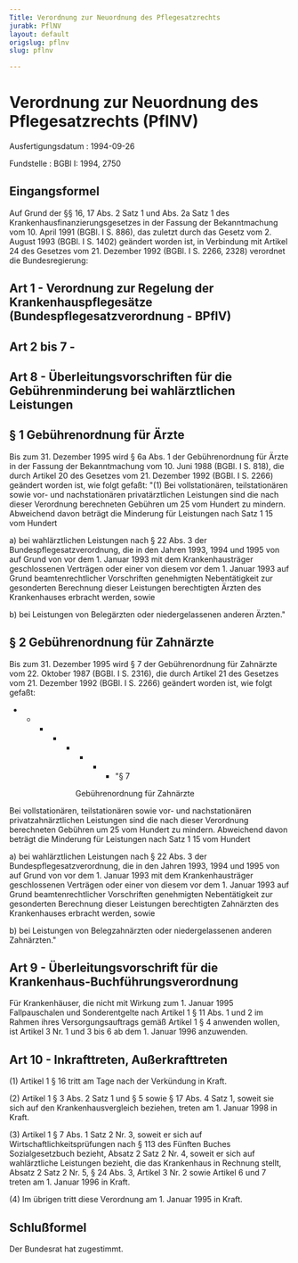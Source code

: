 ```yaml
---
Title: Verordnung zur Neuordnung des Pflegesatzrechts
jurabk: PflNV
layout: default
origslug: pflnv
slug: pflnv

---
```


# Verordnung zur Neuordnung des Pflegesatzrechts (PflNV)

Ausfertigungsdatum
:   1994-09-26

Fundstelle
:   BGBl I: 1994, 2750



## Eingangsformel

Auf Grund der §§ 16, 17 Abs. 2 Satz 1 und Abs. 2a Satz 1 des
Krankenhausfinanzierungsgesetzes in der Fassung der Bekanntmachung vom
10\. April 1991 (BGBl. I S. 886), das zuletzt durch das Gesetz vom 2.
August 1993 (BGBl. I S. 1402) geändert worden ist, in Verbindung mit
Artikel 24 des Gesetzes vom 21. Dezember 1992 (BGBl. I S. 2266, 2328)
verordnet die Bundesregierung:


## Art 1 - Verordnung zur Regelung der Krankenhauspflegesätze (Bundespflegesatzverordnung - BPflV)



## Art 2 bis 7 -



## Art 8 - Überleitungsvorschriften für die Gebührenminderung bei wahlärztlichen Leistungen



## § 1 Gebührenordnung für Ärzte

Bis zum 31. Dezember 1995 wird § 6a Abs. 1 der Gebührenordnung für
Ärzte in der Fassung der Bekanntmachung vom 10. Juni 1988 (BGBl. I S.
818), die durch Artikel 20 des Gesetzes vom 21. Dezember 1992 (BGBl. I
S. 2266) geändert worden ist, wie folgt gefaßt:
"(1) Bei vollstationären, teilstationären sowie vor- und
nachstationären privatärztlichen Leistungen sind die nach dieser
Verordnung berechneten Gebühren um 25 vom Hundert zu mindern.
Abweichend davon beträgt die Minderung für Leistungen nach Satz 1 15
vom Hundert

a)  bei wahlärztlichen Leistungen nach § 22 Abs. 3 der
    Bundespflegesatzverordnung, die in den Jahren 1993, 1994 und 1995 von
    auf Grund von vor dem 1. Januar 1993 mit dem Krankenhausträger
    geschlossenen Verträgen oder einer von diesem vor dem 1. Januar 1993
    auf Grund beamtenrechtlicher Vorschriften genehmigten Nebentätigkeit
    zur gesonderten Berechnung dieser Leistungen berechtigten Ärzten des
    Krankenhauses erbracht werden, sowie


b)  bei Leistungen von Belegärzten oder niedergelassenen anderen Ärzten."





## § 2 Gebührenordnung für Zahnärzte

Bis zum 31. Dezember 1995 wird § 7 der Gebührenordnung für Zahnärzte
vom 22. Oktober 1987 (BGBl. I S. 2316), die durch Artikel 21 des
Gesetzes vom 21. Dezember 1992 (BGBl. I S. 2266) geändert worden ist,
wie folgt gefaßt:

*
    *
        *
            *
                *
                    *
                        *
                            *   "§ 7










                    Gebührenordnung für Zahnärzte















Bei vollstationären, teilstationären sowie vor- und nachstationären
privatzahnärztlichen Leistungen sind die nach dieser Verordnung
berechneten Gebühren um 25 vom Hundert zu mindern. Abweichend davon
beträgt die Minderung für Leistungen nach Satz 1 15 vom Hundert

a)  bei wahlärztlichen Leistungen nach § 22 Abs. 3 der
    Bundespflegesatzverordnung, die in den Jahren 1993, 1994 und 1995 von
    auf Grund von vor dem 1. Januar 1993 mit dem Krankenhausträger
    geschlossenen Verträgen oder einer von diesem vor dem 1. Januar 1993
    auf Grund beamtenrechtlicher Vorschriften genehmigten Nebentätigkeit
    zur gesonderten Berechnung dieser Leistungen berechtigten Zahnärzten
    des Krankenhauses erbracht werden, sowie


b)  bei Leistungen von Belegzahnärzten oder niedergelassenen anderen
    Zahnärzten."





## Art 9 - Überleitungsvorschrift für die Krankenhaus-Buchführungsverordnung

Für Krankenhäuser, die nicht mit Wirkung zum 1. Januar 1995
Fallpauschalen und Sonderentgelte nach Artikel 1 § 11 Abs. 1 und 2 im
Rahmen ihres Versorgungsauftrags gemäß Artikel 1 § 4 anwenden wollen,
ist Artikel 3 Nr. 1 und 3 bis 6 ab dem 1. Januar 1996 anzuwenden.


## Art 10 - Inkrafttreten, Außerkrafttreten

(1) Artikel 1 § 16 tritt am Tage nach der Verkündung in Kraft.

(2) Artikel 1 § 3 Abs. 2 Satz 1 und § 5 sowie § 17 Abs. 4 Satz 1,
soweit sie sich auf den Krankenhausvergleich beziehen, treten am 1.
Januar 1998 in Kraft.

(3) Artikel 1 § 7 Abs. 1 Satz 2 Nr. 3, soweit er sich auf
Wirtschaftlichkeitsprüfungen nach § 113 des Fünften Buches
Sozialgesetzbuch bezieht, Absatz 2 Satz 2 Nr. 4, soweit er sich auf
wahlärztliche Leistungen bezieht, die das Krankenhaus in Rechnung
stellt, Absatz 2 Satz 2 Nr. 5, § 24 Abs. 3, Artikel 3 Nr. 2 sowie
Artikel 6 und 7 treten am 1. Januar 1996 in Kraft.

(4) Im übrigen tritt diese Verordnung am 1. Januar 1995 in Kraft.


## Schlußformel

Der Bundesrat hat zugestimmt.


